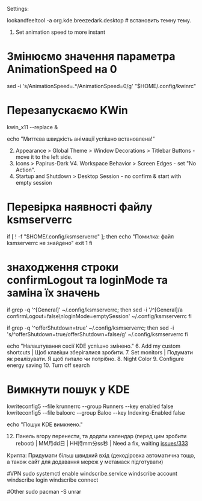 Settings:

lookandfeeltool -a org.kde.breezedark.desktop # встановить темну тему.


1. Set animation speed to more instant
# Змінюємо значення параметра AnimationSpeed на 0
sed -i 's/AnimationSpeed=.*/AnimationSpeed=0/g' "$HOME/.config/kwinrc"

# Перезапускаємо KWin
kwin_x11 --replace &

echo "Миттєва швидкість анімації успішно встановлена!"

2. Appearance > Global Theme > Window Decorations > Titlebar Buttons - move it to the left side.
3. Icons > Papirus-Dark
V4. Workspace Behavior > Screen Edges - set "No Action".
5. Startup and Shutdown > Desktop Session - no confirm & start with empty session
# Перевірка наявності файлу ksmserverrc
if [ ! -f "$HOME/.config/ksmserverrc" ]; then
    echo "Помилка: файл ksmserverrc не знайдено"
    exit 1
fi

# знаходження строки confirmLogout та loginMode та заміна їх значень
if grep -q '^\[General\]' ~/.config/ksmserverrc; then
  sed -i '/^\[General\]/a confirmLogout=false\nloginMode=emptySession' ~/.config/ksmserverrc
fi

if grep -q '^offerShutdown=true' ~/.config/ksmserverrc; then
  sed -i 's/^offerShutdown=true/offerShutdown=false/g' ~/.config/ksmserverrc
fi

echo "Налаштування сесії KDE успішно змінено."
6. Add my custom shortcuts | Щоб клавіши зберігалися зробити.
7. Set monitors | Подумати як реалізувати. Я щоб питало чи потрібно.
8. Night Color
9. Configure energy saving
10. Turn off search
# Вимкнути пошук у KDE
kwriteconfig5 --file krunnerrc --group Runners --key enabled false
kwriteconfig5 --file baloorc --group Baloo --key Indexing-Enabled false

echo "Пошук KDE вимкнено."

12. Панель вгору перенести, та додати календар (перед цим зробити reboot) | MM月dd日 | HH持mm分ss秒 | Need a fix, waiting <a href="https://github.com/Zren/plasma-applet-eventcalendar/issues/333">issues/333</a>
<!--# Перевірка наявності файлу з налаштуваннями
if [ ! -f "$HOME/.config/plasma-org.kde.plasma.desktop-appletsrc" ]; then
    echo "Помилка: файл plasma-org.kde.plasma.desktop-appletsrc не знайдено"
    exit 1
fi

# Заміна рядків з форматом дати на необхідний | ця хрінь не працює, перевірити!!!
sed -i 's/^dateDisplay=.*/dateDisplay=BesideTime/' "$HOME/.config/plasma-org.kde.plasma.desktop-appletsrc"
sed -i 's/^dateFormat=.*/dateFormat=custom/' "$HOME/.config/plasma-org.kde.plasma.desktop-appletsrc"
sed -i 's/^customDateFormat=.*/customDateFormat=MM月dd日/' "$HOME/.config/plasma-org.kde.plasma.desktop-appletsrc"

echo "Формат дати на панелі KDE успішно змінено"-->

Крипта:
Придумати більш швидкий вхід (декодіровка автоматична тощо, а також сайт для додавання мереж у метамаск підготувати)

#VPN
sudo systemctl enable windscribe.service
windscribe account
windscribe login
windscribe connect

#Other
sudo pacman -S unrar
